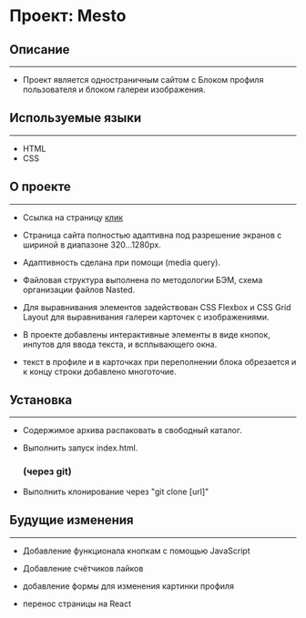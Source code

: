 # Проект: Mesto

## Описание
---

- Проект является одностраничным сайтом с Блоком профиля пользователя и блоком галереи изображения.

## Используемые языки
---

- HTML
- CSS

## О проекте
---

- Ссылка на страницу [клик](https://madeit0.github.io/russian-travel/ "Путешествие по России")

- Страница сайта полностью адаптивна под разрешение экранов с шириной в диапазоне 320...1280px.

- Адаптивность сделана при помощи (media query).

- Файловая структура выполнена по методологии БЭМ, схема организации файлов Nasted.

- Для выравнивания элементов задействован CSS Flexbox и CSS Grid Layout для выравнивания галереи карточек с изображениями.

- В проекте добавлены интерактивные элементы в виде кнопок, инпутов для ввода текста, и всплывающего окна.

- текст в профиле и в карточках при переполнении блока обрезается и к концу строки добавлено многоточие.


## Установка
---

- Содержимое архива распаковать в свободный каталог.

- Выполнить запуск index.html.

  ### (через git)

- Выполнить клонирование через "git clone [url]"

## Будущие изменения
---

- Добавление функционала кнопкам с помощью JavaScript

- Добавление счётчиков лайков

- добавление формы для изменения картинки профиля

- перенос страницы на React

